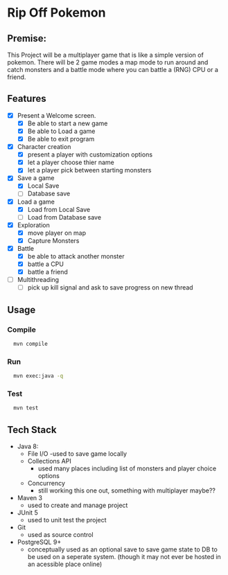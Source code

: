 # Rip Off Pokemon
## Premise:
This Project will be a multiplayer game that is like a simple version of pokemon. There will be 2 game modes a map mode to run around and catch monsters and a battle mode where you can battle a (RNG) CPU or a friend.

## Features
  - [X] Present a Welcome screen.
    - [x] Be able to start a new game
    - [X] Be able to Load a game
    - [x] Be able to exit program
  - [x] Character creation
    - [x] present a player with customization options
    - [x] let a player choose thier name
    - [x] let a player pick between starting monsters
  - [x] Save a game
    - [x] Local Save
    - [ ] Database save
  - [x] Load a game
    - [x] Load from Local Save
    - [ ] Load from Database save
  - [x] Exploration
    - [x] move player on map
    - [x] Capture Monsters
  - [x] Battle
    - [x] be able to attack another monster
    - [x] battle a CPU
    - [x] battle a friend
  - [ ] Multithreading
     - [ ] pick up kill signal and ask to save progress on new thread 
  
## Usage
 ### Compile
```bash
  mvn compile
```
### Run
```bash
  mvn exec:java -q
```
### Test
```bash
  mvn test
```
## Tech Stack
- Java 8:
  - File I/O
    -used to save game locally
  - Collections API
    - used many places including list of monsters and player  choice options
  - Concurrency
    - still working this one out, something with multiplayer maybe??
- Maven 3
    - used to create and manage project
- JUnit 5
  - used to unit test the project
- Git
   - used as source control
- PostgreSQL 9+
  - conceptually used as an optional save to save game state to DB to be used on a seperate system. (though it may not ever be hosted in an acessible place online)

